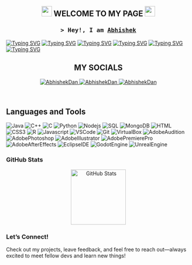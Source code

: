 <h2 align="center">
  <img src="https://media.giphy.com/media/hvRJCLFzcasrR4ia7z/giphy.gif" width="28">
 WELCOME TO MY PAGE
  <img src="https://media.giphy.com/media/hvRJCLFzcasrR4ia7z/giphy.gif" width="28">
</h2>

<h3 align="center">
        <samp>&gt; Hey!, I am
                <b><a target="_blank" href="">Abhishek</a></b>
        </samp>
</h3>

<a href="https://git.io/typing-svg"><img src="https://readme-typing-svg.herokuapp.com?font=Special+Elite&pause=10000&color=0BF700&vCenter=true&width=435&height=25&lines=%F0%9F%8E%93BSc+Major+in+Computer+Science" alt="Typing SVG" /></a>
<a href="https://git.io/typing-svg"><img src="https://readme-typing-svg.herokuapp.com?font=Special+Elite&pause=10000&color=0BF700&vCenter=true&width=435&height=25&lines=%F0%9F%92%BBProgrammer" alt="Typing SVG" /></a>
<a href="https://git.io/typing-svg"><img src="https://readme-typing-svg.herokuapp.com?font=Special+Elite&pause=10000&color=0BF700&vCenter=true&width=435&height=25&lines=%F0%9F%8E%AEGamer" alt="Typing SVG" /></a>
<a href="https://git.io/typing-svg"><img src="https://readme-typing-svg.herokuapp.com?font=Special+Elite&pause=10000&color=0BF700&vCenter=true&width=435&height=25&lines=%F0%9F%8E%A5Digital+Creator" alt="Typing SVG" /></a>
<a href="https://git.io/typing-svg"><img src="https://readme-typing-svg.herokuapp.com?font=Special+Elite&pause=10000&color=0BF700&vCenter=true&width=435&height=25&lines=%F0%9F%93%B8Photographer" alt="Typing SVG" /></a>
<a href="https://git.io/typing-svg"><img src="https://readme-typing-svg.herokuapp.com?font=Special+Elite&pause=10000&color=0BF700&vCenter=true&width=435&height=25&lines=%F0%9F%8E%B8Musician" alt="Typing SVG" /></a>

## 
<h2 align="center">
 MY SOCIALS
</h2>
<p align="center">
 <a href="https://instagram.com/_eshwar_" target="blank">
  <img src="https://img.shields.io/badge/-Instagram-e74c3c?style=flat&labelColor=e84393&logo=instagram&logoColor=white" alt="AbhishekDan" />
 </a>
 <a href="https://wa.me/18687109089" target="blank">
  <img src="https://img.shields.io/badge/WhatsApp-25D366?style=for-the-badge&logo=whatsapp&logoColor=white" alt="AbhishekDan" />
 </a>
 <a href="https://discordapp.com/users/311693470328684546" target="_blank">
  <img src="https://img.shields.io/badge/-Discord-607aa3?style=flat&labelColor=44658b&logo=Discord&logoColor=white" alt="AbhishekDan" />
 </a>
</p>
<br />

## Languages and Tools

![Java](https://img.shields.io/badge/Java-3C873A?style=for-the-badge&labelColor=black&logo=coffeescript&logoColor=F0DB4F) 
![C++](https://img.shields.io/badge/C++-007acc?style=for-the-badge&labelColor=black&logo=cplusplus&logoColor=007acc) 
![C](https://img.shields.io/badge/C-20232A?style=for-the-badge&logo=c&logoColor=61DAFB) 
![Python](https://img.shields.io/badge/Python-000000?style=for-the-badge&logo=python&logoColor=white) 
![Nodejs](https://img.shields.io/badge/Nodejs-3C873A?style=for-the-badge&labelColor=black&logo=node.js&logoColor=3C873A) 
![SQL](https://img.shields.io/badge/SQL-000000?style=for-the-badge&logo=mysql&logoColor=white) 
![MongoDB](https://img.shields.io/badge/MongoDB-4EA94B?style=for-the-badge&logo=mongodb&logoColor=white) 
![HTML](https://img.shields.io/badge/HTML5-E34F26?style=for-the-badge&logo=html5&logoColor=white) 
![CSS3](https://img.shields.io/badge/CSS3-1572B6?style=for-the-badge&logo=css3&logoColor=white) 
![R](https://img.shields.io/badge/R-CC6699?style=for-the-badge&logo=r&logoColor=white) 
![Javascript](https://img.shields.io/badge/Javascript-F0DB4F?style=for-the-badge&labelColor=black&logo=javascript&logoColor=F0DB4F) 
![VSCode](https://img.shields.io/badge/Visual_Studio-0078d7?style=for-the-badge&logo=visual%20studio&logoColor=white) 
![Git](https://img.shields.io/badge/Git-F05032?style=for-the-badge&logo=git&logoColor=white) 
![VirtualBox](https://img.shields.io/badge/VirtualBox-0170FE?style=for-the-badge&logo=virtualbox&logoColor=white) 
![AdobeAudition](https://img.shields.io/badge/Audition-F0DB4F?style=for-the-badge&labelColor=black&logo=adobeaudition&logoColor=F0DB4F) 
![AdobePhotoshop](https://img.shields.io/badge/Photoshop-007acc?style=for-the-badge&labelColor=black&logo=adobephotoshop&logoColor=007acc) 
![AdobeIllustrator](https://img.shields.io/badge/Illustrator-61DBFB?style=for-the-badge&labelColor=black&logo=adobeillustrator&logoColor=61DBFB) 
![AdobePremierePro](https://img.shields.io/badge/PremierPro-20232A?style=for-the-badge&logo=adobepremierepro&logoColor=61DAFB) 
![AdobeAfterEffects](https://img.shields.io/badge/AfterEffects-000000?style=for-the-badge&logo=adobeaftereffects&logoColor=white) 
![EclipseIDE](https://img.shields.io/badge/EclipseIDE-3C873A?style=for-the-badge&labelColor=black&logo=eclipseide&logoColor=3C873A) 
![GodotEngine](https://img.shields.io/badge/Godot-000000?style=for-the-badge&logo=godotengine&logoColor=white) 
![UnrealEngine](https://img.shields.io/badge/Unreal-4EA94B?style=for-the-badge&logo=unrealengine&logoColor=white)



### GitHub Stats  
<p align="center">
  <img src="https://github-readme-stats.vercel.app/api?username=AbhishekAEDan&show_icons=true&theme=radical" alt="GitHub Stats" height="150"/>
</p>

### Let’s Connect!  
Check out my projects, leave feedback, and feel free to reach out—always excited to meet fellow devs and learn new things!
